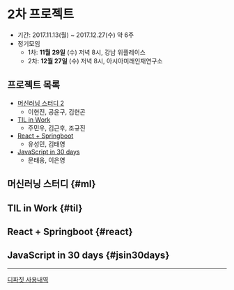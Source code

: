 # 2차 프로젝트

- 기간: 2017.11.13(월) ~ 2017.12.27(수) 약 6주
- 정기모임
  - 1차: **11월 29일** (수) 저녁 8시, 강남 위플레이스
  - 2차: **12월 27일** (수) 저녁 8시, 아시아미래인재연구소

## 프로젝트 목록

- [머신러닝 스터디 2](/project002#ml)
  - 이현진, 공윤구, 김현곤
- [TIL in Work](/project002#til)
  - 주민우, 김근후, 조규진
- [React + Springboot](/project002#react)
  - 유성민, 김태영
- [JavaScript in 30 days](/project002#jsin30days)
  - 문태웅, 이은영

## 머신러닝 스터디 {#ml}

## TIL in Work {#til}

## React + Springboot {#react}

## JavaScript in 30 days {#jsin30days}

---

[디파짓 사용내역](https://docs.google.com/spreadsheets/d/1fttlgedq4sqWgcY351V2OmRk_nSMYNYppGbZ6E8gGHU/edit "noembed")